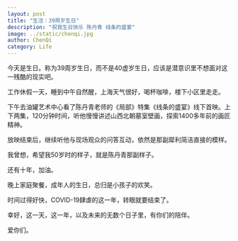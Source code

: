 ```yaml
---
layout: post
title: "生活：39周岁生日"
description: "祝我生日快乐 陈丹青 线条的盛宴"
image: ../static/chenqi.jpg
author: ChenQi
category: Life
---
```


今天是生日。称为39周岁生日，而不是40虚岁生日，应该是潜意识里不想面对这一残酷的现实吧。

工作休假一天，睡到中午自然醒，上海天气很好，喝杯咖啡，楼下小区里走走。

下午去油罐艺术中心看了陈丹青老师的《局部》特集《线条的盛宴》线下首映。上下两集，120分钟时间，听他慢慢讲述山西北朝墓室壁画，探索1400多年前的画匠精神。

放映结束后，继续听他与现场观众的问答互动，依然是那副犀利简洁直接的模样。

我曾想，希望我50岁时的样子，就是陈丹青那副样子。

还有十年，加油。

晚上家庭聚餐，成年人的生日，总归是小孩子的欢笑。

时间过得好快，COVID-19肆虐的这一年，转眼就要结束了。

幸好，这一天，这一年，以及未来的无数个日子里，有你们的陪伴。

爱你们。
